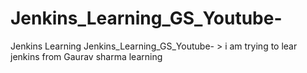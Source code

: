 # Jenkins_Learning_GS_Youtube-
Jenkins Learning 
Jenkins_Learning_GS_Youtube-   > i am trying to lear jenkins from Gaurav sharma learning
